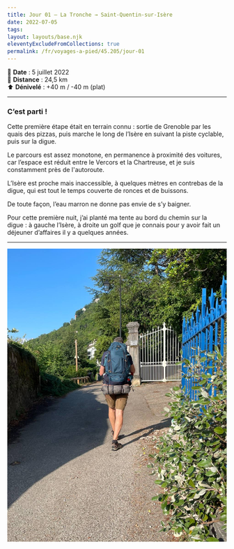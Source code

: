 ```yaml
---
title: Jour 01 – La Tronche → Saint-Quentin-sur-Isère
date: 2022-07-05
tags: 
layout: layouts/base.njk
eleventyExcludeFromCollections: true
permalink: /fr/voyages-a-pied/45.205/jour-01
---
```


📅 **Date** : 5 juillet 2022  
📍 **Distance** : 24,5 km  
⬆️ **Dénivelé** : +40 m / -40 m (plat)

---

### C’est parti !

Cette première étape était en terrain connu : sortie de Grenoble par les quais des pizzas, puis marche le long de l’Isère en suivant la piste cyclable, puis sur la digue.

Le parcours est assez monotone, en permanence à proximité des voitures, car l’espace est réduit entre le Vercors et la Chartreuse, et je suis constamment près de l'autoroute.

L’Isère est proche mais inaccessible, à quelques mètres en contrebas de la digue, qui est tout le temps couverte de ronces et de buissons.

De toute façon, l’eau marron ne donne pas envie de s’y baigner.

Pour cette première nuit, j’ai planté ma tente au bord du chemin sur la digue : à gauche l’Isère, à droite un golf que je connais pour y avoir fait un déjeuner d’affaires il y a quelques années.

---

![Départ](./jour-01/IMG_20220705_091928_640.jpg)
